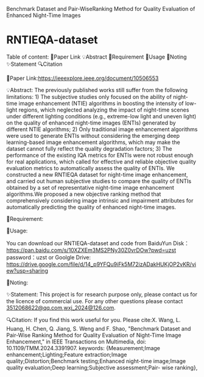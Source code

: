 Benchmark Dataset and Pair-WiseRanking Method for Quality Evaluation of Enhanced Night-Time Images
# RNTIEQA-dataset
 Table of content:
 📎Paper Link
 💡Abstract
 📃Requirement
 📖Usage
 🍎Noting
 ✨Statement
 🔍Citation

📎Paper Link:https://ieeexplore.ieee.org/document/10506553

💡Abstract:
  The previously published works still suffer from the following limitations: 1) The subjective studies only focused on the ability of night-time image enhancement (NTIE) algorithms in boosting the intensity of low-light regions, 
which neglected analyzing the impact of night-time scenes under different lighting conditions (e.g., extreme-low light and uneven light) on the quality of enhanced night-time images (ENTIs) generated by different NTIE algorithms; 
2) Only traditional image enhancement algorithms were used to generate ENTIs without considering the emerging deep learning-based image enhancement algorithms, which may make the dataset cannot fully reflect the quality degradation 
factors; 3) The performance of the existing IQA metrics for ENTIs were not robust enough for real applications, which called for effective and reliable objective quality evaluation metrics to automatically assess the quality of ENTIs.
We constructed a new RNTIEQA dataset for night-time image enhancement, and carried out human subjective studies to compare the quality of ENTIs obtained by a set of representative night-time image enhancement algorithms.We proposed a 
new objective ranking method that comprehensively considering image intrinsic and impairment attributes for automatically predicting the quality of enhanced night-time images.

📃Requirement:


📖Usage:

  You can download our RNTIEQA-dataset and code from
BaiduYun Disk：https://pan.baidu.com/s/10XZXEm3MS2PNy30Z0vrDOw?pwd=uzst 
password：uzst
 or Goolgle Drive: https://drive.google.com/file/d/14_p9YFQu9iFk5M72izADakHUKjOP2vKR/view?usp=sharing

🍎Noting:

✨Statement:
  This project is for research purpose only, please contact us for the licence of commercial use. For any other questions please contact
3512068622@qq.com,wxj_2024@126.com.

🔍Citation:
  If you find this work useful for you. Please cite:X. Wang, L. Huang, H. Chen, Q. Jiang, S. Weng and F. Shao, "Benchmark Dataset and Pair-Wise Ranking Method for Quality Evaluation of Night-Time Image Enhancement," in IEEE Transactions on Multimedia, doi: 10.1109/TMM.2024.3391907.
keywords: {Measurement;Image enhancement;Lighting;Feature extraction;Image quality;Distortion;Benchmark testing;Enhanced night-time image;Image quality evaluation;Deep learning;Subjective assessment;Pair- wise ranking},


